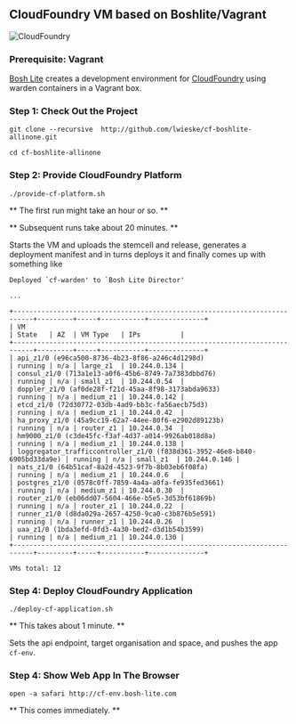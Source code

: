 ## CloudFoundry VM based on Boshlite/Vagrant

![CloudFoundry](https://www.cloudfoundry.org/wp-content/uploads/2015/10/CloudFoundryCorp_cmyk.jpg)

### Prerequisite: Vagrant

[Bosh Lite](https://github.com/cloudfoundry/bosh-lite) creates a development environment for [CloudFoundry](http://cloudfoundry.org/) using warden containers in a Vagrant box.

### Step 1: Check Out the Project

    git clone --recursive  http://github.com/lwieske/cf-boshlite-allinone.git

    cd cf-boshlite-allinone

### Step 2: Provide CloudFoundry Platform

    ./provide-cf-platform.sh

** The first run might take an hour or so. **

** Subsequent runs take about 20 minutes. **

Starts the VM and uploads the stemcell and release, generates a deployment manifest and in turns deploys it and finally comes up with something like

    Deployed `cf-warden' to `Bosh Lite Director'

    ...

    +---------------------------------------------------------------------------+---------+-----+-----------+--------------+
    | VM                                                                        | State   | AZ  | VM Type   | IPs          |
    +---------------------------------------------------------------------------+---------+-----+-----------+--------------+
    | api_z1/0 (e96ca500-8736-4b23-8f86-a246c4d1298d)                           | running | n/a | large_z1  | 10.244.0.134 |
    | consul_z1/0 (713a1e13-a0f6-45b6-8749-7a7383dbbd76)                        | running | n/a | small_z1  | 10.244.0.54  |
    | doppler_z1/0 (af0de28f-f21d-45aa-8f98-3173abda9633)                       | running | n/a | medium_z1 | 10.244.0.142 |
    | etcd_z1/0 (72d30772-03db-4ad9-bb3c-fa56aecb75d3)                          | running | n/a | medium_z1 | 10.244.0.42  |
    | ha_proxy_z1/0 (45a9cc19-62a7-44ee-80f6-e2902d89123b)                      | running | n/a | router_z1 | 10.244.0.34  |
    | hm9000_z1/0 (c3de45fc-f3af-4d37-a014-9926ab018d8a)                        | running | n/a | medium_z1 | 10.244.0.138 |
    | loggregator_trafficcontroller_z1/0 (f838d361-3952-46e8-b840-6905bd33da9e) | running | n/a | small_z1  | 10.244.0.146 |
    | nats_z1/0 (64b51caf-8a2d-4523-9f7b-8b03eb6f08fa)                          | running | n/a | medium_z1 | 10.244.0.6   |
    | postgres_z1/0 (0578c0ff-7859-4a4a-a0fa-fe935fed3661)                      | running | n/a | medium_z1 | 10.244.0.30  |
    | router_z1/0 (eb06dd07-5604-466e-b5e5-3d53bf61869b)                        | running | n/a | router_z1 | 10.244.0.22  |
    | runner_z1/0 (d8da029a-2657-4250-9ca0-c3b876b5e591)                        | running | n/a | runner_z1 | 10.244.0.26  |
    | uaa_z1/0 (1bda3efd-0fd3-4a30-bed2-d3d1b54b3599)                           | running | n/a | medium_z1 | 10.244.0.130 |
    +---------------------------------------------------------------------------+---------+-----+-----------+--------------+

    VMs total: 12

### Step 4: Deploy CloudFoundry Application

    ./deploy-cf-application.sh

** This takes about 1 minute. **

Sets the api endpoint, target organisation and space, and pushes the app `cf-env`.

### Step 4: Show Web App In The Browser

    open -a safari http://cf-env.bosh-lite.com

** This comes immediately. **
